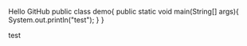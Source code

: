 Hello GitHub
public class demo{
	public static void main(String[] args){
	System.out.println("test");
	}
}

test

